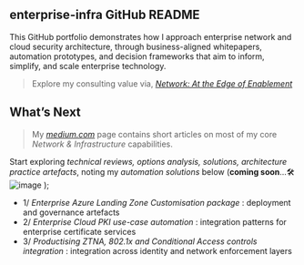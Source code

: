 ## enterprise-infra GitHub README 
This GitHub portfolio demonstrates how I approach enterprise network and cloud security architecture, through 
business-aligned whitepapers, automation prototypes, and decision frameworks that aim to inform, simplify, and 
scale enterprise technology.

> Explore my consulting value via,
[*Network: At the Edge of Enablement*](https://github.com/marclandy/enterprise-infra/blob/marclandy-integration/architecture%20practice/consulting/network_edge_of_enablement.md)

## What’s Next
> My [*medium.com*](https://medium.com/@marclandy.me) page contains short articles on most of my core *Network & Infrastructure* capabilities.

Start exploring *technical reviews, options analysis, solutions, architecture practice artefacts*, noting my *automation solutions* below (**coming soon**...🛠️![image](https://github.com/user-attachments/assets/50a27276-0891-4a1d-8aba-1d5b849d13e1)
);
- 1/ *Enterprise Azure Landing Zone Customisation package* : deployment and governance artefacts
- 2/ *Enterprise Cloud PKI use-case automation* : integration patterns for enterprise certificate services
- 3/ *Productising ZTNA, 802.1x and Conditional Access controls integration* : integration across identity and network enforcement layers

